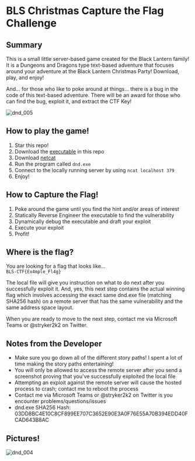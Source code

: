 # BLS Christmas Capture the Flag Challenge

## Summary
This is a small little server-based game created for the Black Lantern family! It is a Dungeons and Dragons type text-based adventure that focuses around your adventure at the Black Lantern Christmas Party! Download, play, and enjoy!

And... for those who like to poke around at things... there is a bug in the code of this text-based adventure. There will be an award for those who can find the bug, exploit it, and extract the CTF Key!

![dnd_005](https://user-images.githubusercontent.com/18358246/206772046-e4b5afe7-4811-4a61-af19-4110a706c974.png)

## How to play the game!
1. Star this repo!
1. Download the [executable](https://github.com/stryker2k2/bls-ctf/blob/master/dnd.exe) in this repo
1. Download [netcat](https://nmap.org/ncat/)
1. Run the program called `dnd.exe`
1. Connect to the locally running server by using `ncat localhost 379`
1. Enjoy!

## How to Capture the Flag!
1. Poke around the game until you find the hint and/or areas of interest
1. Statically Reverse Engineer the executable to find the vulnerability
1. Dynamically debug the executable and draft your exploit
1. Execute your exploit
1. Profit!

## Where is the flag?
You are looking for a flag that looks like...\
`BLS-CTF{Ex4mple_Fl4g}`

The local file will give you instruction on what to do next after you successfully exploit it. And, yes, this next step contains the actual winning flag which involves accessing the exact same dnd.exe file (matching SHA256 hash) on a remote server that has the same vulnerability and the same address space layout.

When you are ready to move to the next step, contact me via Microsoft Teams or @stryker2k2 on Twitter.

## Notes from the Developer
- Make sure you go down all of the different story paths! I spent a lot of time making the story paths entertaining!
- You will only be allowed to access the remote server after you send a screenshot proving that you've successfully exploited the local file
- Attempting an exploit against the remote server will cause the hosted process to crash; contact me to reboot the process
- Contact me via Microsoft Teams or @stryker2k2 on Twitter is you encounter problems/questions/issues
- dnd.exe SHA256 Hash: 03DD8BC4E10C8CF899EE707C3652E90E3A0F76E55A70B394EDD40FCAD643B8AC

## Pictures!
![dnd_004](https://user-images.githubusercontent.com/18358246/206769351-b28ad824-f4d1-4748-9c0c-c99bf20def1e.png)
